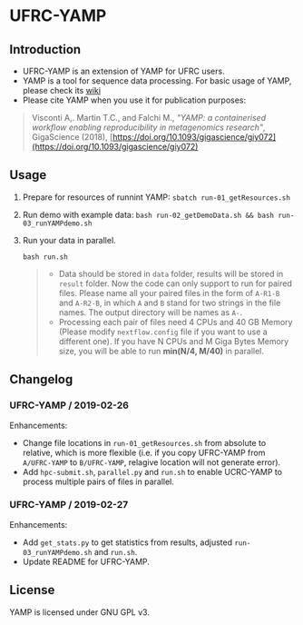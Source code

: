 # UFRC-YAMP

## Introduction

- UFRC-YAMP is an extension of YAMP for UFRC users.
- YAMP is a tool for sequence data processing. For basic usage of YAMP, please check its [wiki](https://github.com/alesssia/YAMP/wiki)
- Please cite YAMP when you use it for publication purposes:
> Visconti A,. Martin T.C., and Falchi M., *"YAMP: a containerised workflow enabling reproducibility in metagenomics research"*, GigaScience (2018), [https://doi.org/10.1093/gigascience/giy072](https://doi.org/10.1093/gigascience/giy072)

## Usage

1. Prepare for resources of runnint YAMP: `sbatch run-01_getResources.sh`

2. Run demo with example data: `bash run-02_getDemoData.sh && bash run-03_runYAMPdemo.sh`

3. Run your data in parallel. 
	```
	bash run.sh
	```
	> - Data should be stored in `data` folder, results will be stored in `result` folder. Now the code can only support to run for paired files. Please name all your paired files in the form of `A-R1-B` and `A-R2-B`, in which `A` and `B` stand for two strings in the file names. The output directory will be names as `A-`.
	> - Processing each pair of files need 4 CPUs and 40 GB Memory (Please modify `nextflow.config` file if you want to use a different one). If you have N CPUs and M Giga Bytes Memory size, you will be able to run **min(N/4, M/40)** in parallel.

## Changelog

### UFRC-YAMP / 2019-02-26 

Enhancements:
* Change file locations in `run-01_getResources.sh` from absolute to relative, which is more flexible (i.e. if you copy UFRC-YAMP from `A/UFRC-YAMP` to `B/UFRC-YAMP`, relagive location will not generate error).
* Add `hpc-submit.sh`, `parallel.py` and `run.sh` to enable UCRC-YAMP to process multiple pairs of files in parallel.

### UFRC-YAMP / 2019-02-27 

Enhancements:
* Add `get_stats.py` to get statistics from results, adjusted `run-03_runYAMPdemo.sh` and `run.sh`.
* Update README for UFRC-YAMP.

## License

YAMP is licensed under GNU GPL v3.